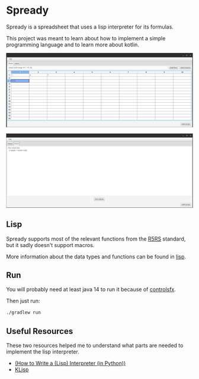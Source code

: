 # Spready

Spready is a spreadsheet that uses a lisp interpreter for its formulas.

This project was meant to learn about how to implement a simple programming language
and to learn more about kotlin.

![Sheet](img/sheet_view.png)

![Script](img/script_view.png)

## Lisp

Spready supports most of the relevant functions from the
[R5RS](https://en.wikipedia.org/wiki/Scheme_(programming_language)#Review_of_standard_forms_and_procedures)
standard, but it sadly doesn't support macros.

More information about the data types and functions can be found in [lisp](./lisp.md).

## Run

You will probably need at least java 14 to run it because of [controlsfx](https://github.com/controlsfx/controlsfx/issues/1141).

Then just run:

```sh
./gradlew run
```

## Useful Resources

These two resources helped me to understand what parts are needed to implement the lisp interpreter.

- [(How to Write a (Lisp) Interpreter (in Python))](https://norvig.com/lispy.html)
- [KLisp](https://github.com/mrcdr/KLisp)
